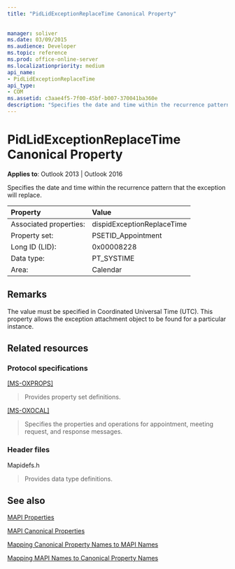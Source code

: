 ```yaml
---
title: "PidLidExceptionReplaceTime Canonical Property"
 
 
manager: soliver
ms.date: 03/09/2015
ms.audience: Developer
ms.topic: reference
ms.prod: office-online-server
ms.localizationpriority: medium
api_name:
- PidLidExceptionReplaceTime
api_type:
- COM
ms.assetid: c3aae4f5-7f00-45bf-b007-370041ba360e
description: "Specifies the date and time within the recurrence pattern that the exception will replace."
---
```


# PidLidExceptionReplaceTime Canonical Property

  
  
**Applies to**: Outlook 2013 | Outlook 2016 
  
Specifies the date and time within the recurrence pattern that the exception will replace.
  
|Property |Value |
|:-----|:-----|
|Associated properties:  <br/> |dispidExceptionReplaceTime  <br/> |
|Property set:  <br/> |PSETID_Appointment  <br/> |
|Long ID (LID):  <br/> |0x00008228  <br/> |
|Data type:  <br/> |PT_SYSTIME  <br/> |
|Area:  <br/> |Calendar  <br/> |
   
## Remarks

The value must be specified in Coordinated Universal Time (UTC). This property allows the exception attachment object to be found for a particular instance.
  
## Related resources

### Protocol specifications

[[MS-OXPROPS]](https://msdn.microsoft.com/library/f6ab1613-aefe-447d-a49c-18217230b148%28Office.15%29.aspx)
  
> Provides property set definitions.
    
[[MS-OXOCAL]](https://msdn.microsoft.com/library/09861fde-c8e4-4028-9346-e7c214cfdba1%28Office.15%29.aspx)
  
> Specifies the properties and operations for appointment, meeting request, and response messages.
    
### Header files

Mapidefs.h
  
> Provides data type definitions.
    
## See also



[MAPI Properties](mapi-properties.md)
  
[MAPI Canonical Properties](mapi-canonical-properties.md)
  
[Mapping Canonical Property Names to MAPI Names](mapping-canonical-property-names-to-mapi-names.md)
  
[Mapping MAPI Names to Canonical Property Names](mapping-mapi-names-to-canonical-property-names.md)

